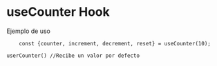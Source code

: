 # useCounter Hook

Ejemplo de uso 
```
    const {counter, increment, decrement, reset} = useCounter(10);

```
    userCounter() //Recibe un valor por defecto 